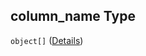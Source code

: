## column_name Type

`object[]` ([Details](iea43_wra_data_model-properties-measurement-location-measurement-location-properties-measurement-point-items-properties-sensor-configuration-items-properties-column-names-items.md))

